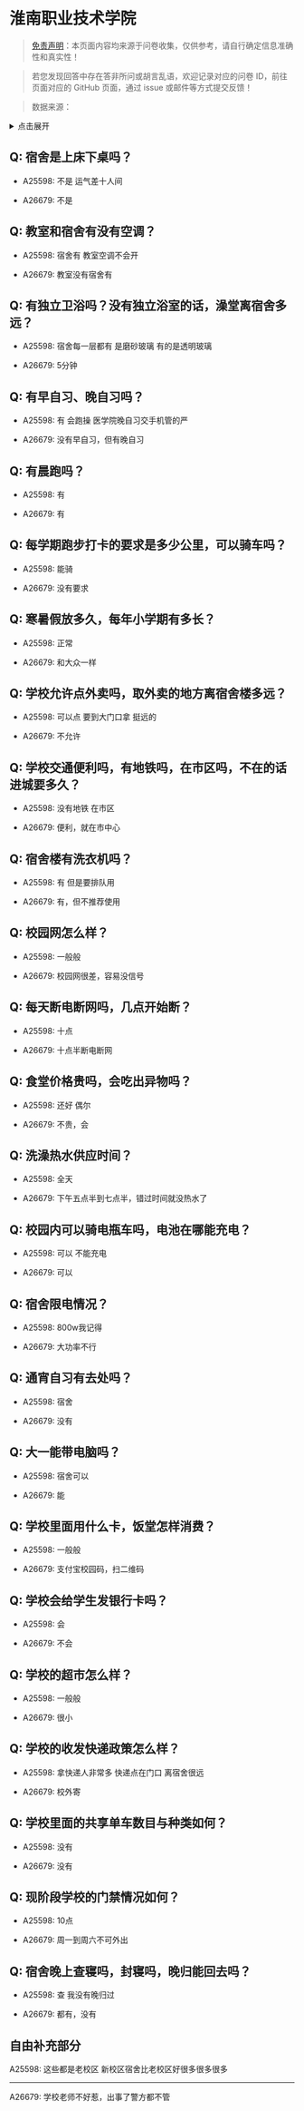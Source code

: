 # 淮南职业技术学院

> [免责声明](https://colleges.chat/#_3)：本页面内容均来源于问卷收集，仅供参考，请自行确定信息准确性和真实性！

> 若您发现回答中存在答非所问或胡言乱语，欢迎记录对应的问卷 ID，前往页面对应的 GitHub 页面，通过 issue 或邮件等方式提交反馈！

> 数据来源：

<details><summary>点击展开</summary>
<ul>
<li>A25598: 匿名 (2024 年 07 月)</li>
<li>A26679: 匿名 (2024 年 08 月)</li>
</ul>
</details>

## Q: 宿舍是上床下桌吗？

- A25598: 不是 运气差十人间

- A26679: 不是

## Q: 教室和宿舍有没有空调？

- A25598: 宿舍有 教室空调不会开

- A26679: 教室没有宿舍有

## Q: 有独立卫浴吗？没有独立浴室的话，澡堂离宿舍多远？

- A25598: 宿舍每一层都有 是磨砂玻璃 有的是透明玻璃

- A26679: 5分钟

## Q: 有早自习、晚自习吗？

- A25598: 有 会跑操 医学院晚自习交手机管的严

- A26679: 没有早自习，但有晚自习

## Q: 有晨跑吗？

- A25598: 有

- A26679: 有

## Q: 每学期跑步打卡的要求是多少公里，可以骑车吗？

- A25598: 能骑

- A26679: 没有要求

## Q: 寒暑假放多久，每年小学期有多长？

- A25598: 正常

- A26679: 和大众一样

## Q: 学校允许点外卖吗，取外卖的地方离宿舍楼多远？

- A25598: 可以点 要到大门口拿 挺远的

- A26679: 不允许

## Q: 学校交通便利吗，有地铁吗，在市区吗，不在的话进城要多久？

- A25598: 没有地铁 在市区

- A26679: 便利，就在市中心

## Q: 宿舍楼有洗衣机吗？

- A25598: 有 但是要排队用

- A26679: 有，但不推荐使用

## Q: 校园网怎么样？

- A25598: 一般般

- A26679: 校园网很差，容易没信号

## Q: 每天断电断网吗，几点开始断？

- A25598: 十点

- A26679: 十点半断电断网

## Q: 食堂价格贵吗，会吃出异物吗？

- A25598: 还好 偶尔

- A26679: 不贵，会

## Q: 洗澡热水供应时间？

- A25598: 全天

- A26679: 下午五点半到七点半，错过时间就没热水了

## Q: 校园内可以骑电瓶车吗，电池在哪能充电？

- A25598: 可以 不能充电

- A26679: 可以

## Q: 宿舍限电情况？

- A25598: 800w我记得

- A26679: 大功率不行

## Q: 通宵自习有去处吗？

- A25598: 宿舍

- A26679: 没有

## Q: 大一能带电脑吗？

- A25598: 宿舍可以

- A26679: 能

## Q: 学校里面用什么卡，饭堂怎样消费？

- A25598: 一般般

- A26679: 支付宝校园码，扫二维码

## Q: 学校会给学生发银行卡吗？

- A25598: 会

- A26679: 不会

## Q: 学校的超市怎么样？

- A25598: 一般般

- A26679: 很小

## Q: 学校的收发快递政策怎么样？

- A25598: 拿快递人非常多 快递点在门口 离宿舍很远

- A26679: 校外寄

## Q: 学校里面的共享单车数目与种类如何？

- A25598: 没有

- A26679: 没有

## Q: 现阶段学校的门禁情况如何？

- A25598: 10点

- A26679: 周一到周六不可外出

## Q: 宿舍晚上查寝吗，封寝吗，晚归能回去吗？

- A25598: 查 我没有晚归过

- A26679: 都有，没有

## 自由补充部分

A25598: 这些都是老校区 新校区宿舍比老校区好很多很多很多

***

A26679: 学校老师不好惹，出事了警方都不管